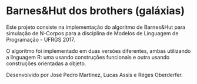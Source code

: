 # Barnes&Hut dos brothers (galáxias)

Este projeto consiste na implementação do algoritmo de Barnes&Hut para simulação de N-Corpos para a disciplina de Modelos de Linguagem de Programação - UFRGS 2017.

O algoritmo foi implementado em duas versões diferentes, ambas utilizando a linguagem R: uma usando construções funcionais e outra usando construções orientadas a objeto.

Desenvolvido por José Pedro Martinez, Lucas Assis e Réges Oberderfer.
